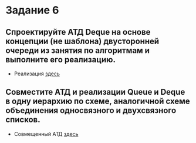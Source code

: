 # Задание 6

## Спроектируйте АТД Deque на основе концепции (не шаблона) двусторонней очереди из занятия по алгоритмам и выполните его реализацию.

- Реализация [здесь](deque.go)

## Совместите АТД и реализации Queue и Deque в одну иерархию по схеме, аналогичной схеме объединения односвязного и двухсвязного списков.

- Совмещенный АТД [здесь](contract.go) 